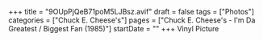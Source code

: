 +++
title = "9OUpPjQeB71poM5LJBsz.avif"
draft = false
tags = ["Photos"]
categories = ["Chuck E. Cheese's"]
pages = ["Chuck E. Cheese's - I'm Da Greatest / Biggest Fan (1985)"]
startDate = ""
+++
Vinyl Picture
